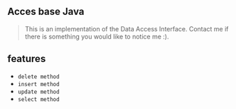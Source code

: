 ## Acces base Java

> This is an implementation of the Data Access Interface. Contact me if there is something you would like to notice me :). 

## features

- `delete method`
- `insert method`
- `update method`
- `select method`
